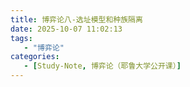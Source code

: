 ```yaml
---
title: 博弈论八-选址模型和种族隔离
date: 2025-10-07 11:02:13
tags: 
   - "博弈论"
categories: 
   - [Study-Note, 博弈论（耶鲁大学公开课）]
---
```


